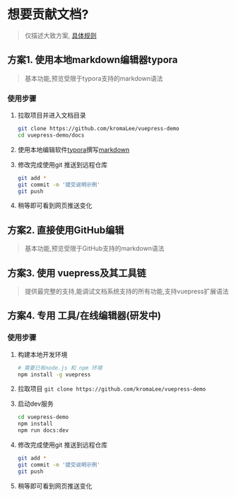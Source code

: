 # 想要贡献文档?
> 仅描述大致方案, [具体规则](./doc-rulses.md)

## 方案1. 使用本地markdown编辑器typora

> 基本功能,预览受限于typora支持的markdown语法

### 使用步骤
1. 拉取项目并进入文档目录 
    ```bash
    git clone https://github.com/kromaLee/vuepress-demo
    cd vuepress-demo/docs
    ```

2. 使用本地编辑软件[typora](https://typora.io/)撰写[markdown](http://note.youdao.com/iyoudao/?p=2411)

3. 修改完成使用git 推送到远程仓库
    ```bash
    git add *
    git commit -m '提交说明示例'
    git push
    ```

4. 稍等即可看到网页推送变化


## 方案2. 直接使用GitHub编辑
> 基本功能,预览受限于GitHub支持的markdown语法


## 方案3. 使用 vuepress及其工具链

> 提供最完整的支持,能调试文档系统支持的所有功能,支持vuepress扩展语法

## 方案4. 专用 工具/在线编辑器(研发中)

### 使用步骤

1. 构建本地开发环境

   ```bash
   # 需要已有node.js 和 npm 环境
   npm install -g vuepress
   ```

2. 拉取项目 `git clone https://github.com/kromaLee/vuepress-demo`

3. 启动dev服务

   ```bash
   cd vuepress-demo
   npm install 
   npm run docs:dev
   ```

4. 修改完成使用git 推送到远程仓库
    ```bash
    git add *
    git commit -m '提交说明示例'
    git push
    ```

5. 稍等即可看到网页推送变化
